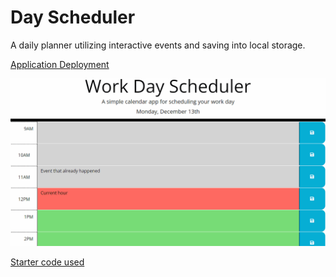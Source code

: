 # Day Scheduler
A daily planner utilizing interactive events and saving into local storage.

[Application Deployment](https://github.io/r-basu/day-scheduler)

![Application Screenshot](./assets/images/05-third-party-apis-homework-demo.gif)

[Starter code used](https://github.com/coding-boot-camp/crispy-octo-meme)
